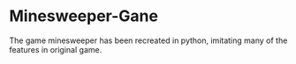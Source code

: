 # Minesweeper-Gane
The game minesweeper has been recreated in python, imitating many of the features in original game.
